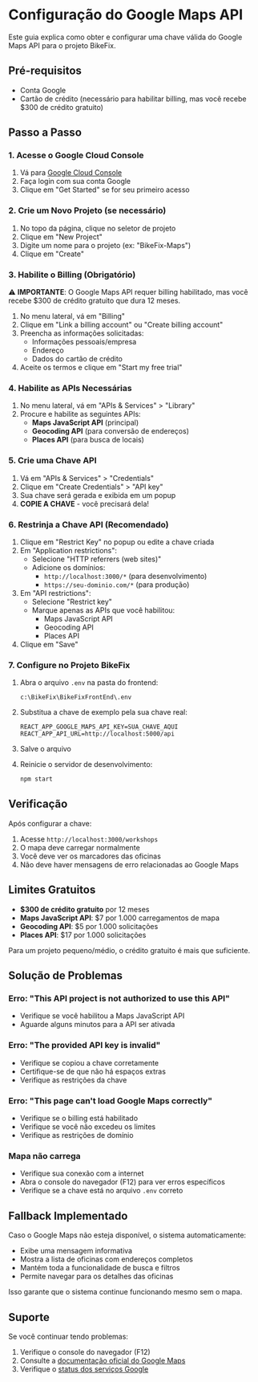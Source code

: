 # Configuração do Google Maps API

Este guia explica como obter e configurar uma chave válida do Google Maps API para o projeto BikeFix.

## Pré-requisitos

- Conta Google
- Cartão de crédito (necessário para habilitar billing, mas você recebe $300 de crédito gratuito)

## Passo a Passo

### 1. Acesse o Google Cloud Console

1. Vá para [Google Cloud Console](https://console.cloud.google.com/)
2. Faça login com sua conta Google
3. Clique em "Get Started" se for seu primeiro acesso

### 2. Crie um Novo Projeto (se necessário)

1. No topo da página, clique no seletor de projeto
2. Clique em "New Project"
3. Digite um nome para o projeto (ex: "BikeFix-Maps")
4. Clique em "Create"

### 3. Habilite o Billing (Obrigatório)

⚠️ **IMPORTANTE**: O Google Maps API requer billing habilitado, mas você recebe $300 de crédito gratuito que dura 12 meses.

1. No menu lateral, vá em "Billing"
2. Clique em "Link a billing account" ou "Create billing account"
3. Preencha as informações solicitadas:
   - Informações pessoais/empresa
   - Endereço
   - Dados do cartão de crédito
4. Aceite os termos e clique em "Start my free trial"

### 4. Habilite as APIs Necessárias

1. No menu lateral, vá em "APIs & Services" > "Library"
2. Procure e habilite as seguintes APIs:
   - **Maps JavaScript API** (principal)
   - **Geocoding API** (para conversão de endereços)
   - **Places API** (para busca de locais)

### 5. Crie uma Chave API

1. Vá em "APIs & Services" > "Credentials"
2. Clique em "Create Credentials" > "API key"
3. Sua chave será gerada e exibida em um popup
4. **COPIE A CHAVE** - você precisará dela!

### 6. Restrinja a Chave API (Recomendado)

1. Clique em "Restrict Key" no popup ou edite a chave criada
2. Em "Application restrictions":
   - Selecione "HTTP referrers (web sites)"
   - Adicione os domínios:
     - `http://localhost:3000/*` (para desenvolvimento)
     - `https://seu-dominio.com/*` (para produção)
3. Em "API restrictions":
   - Selecione "Restrict key"
   - Marque apenas as APIs que você habilitou:
     - Maps JavaScript API
     - Geocoding API
     - Places API
4. Clique em "Save"

### 7. Configure no Projeto BikeFix

1. Abra o arquivo `.env` na pasta do frontend:
   ```
   c:\BikeFix\BikeFixFrontEnd\.env
   ```

2. Substitua a chave de exemplo pela sua chave real:
   ```
   REACT_APP_GOOGLE_MAPS_API_KEY=SUA_CHAVE_AQUI
   REACT_APP_API_URL=http://localhost:5000/api
   ```

3. Salve o arquivo

4. Reinicie o servidor de desenvolvimento:
   ```bash
   npm start
   ```

## Verificação

Após configurar a chave:

1. Acesse `http://localhost:3000/workshops`
2. O mapa deve carregar normalmente
3. Você deve ver os marcadores das oficinas
4. Não deve haver mensagens de erro relacionadas ao Google Maps

## Limites Gratuitos

- **$300 de crédito gratuito** por 12 meses
- **Maps JavaScript API**: $7 por 1.000 carregamentos de mapa
- **Geocoding API**: $5 por 1.000 solicitações
- **Places API**: $17 por 1.000 solicitações

Para um projeto pequeno/médio, o crédito gratuito é mais que suficiente.

## Solução de Problemas

### Erro: "This API project is not authorized to use this API"
- Verifique se você habilitou a Maps JavaScript API
- Aguarde alguns minutos para a API ser ativada

### Erro: "The provided API key is invalid"
- Verifique se copiou a chave corretamente
- Certifique-se de que não há espaços extras
- Verifique as restrições da chave

### Erro: "This page can't load Google Maps correctly"
- Verifique se o billing está habilitado
- Verifique se você não excedeu os limites
- Verifique as restrições de domínio

### Mapa não carrega
- Verifique sua conexão com a internet
- Abra o console do navegador (F12) para ver erros específicos
- Verifique se a chave está no arquivo `.env` correto

## Fallback Implementado

Caso o Google Maps não esteja disponível, o sistema automaticamente:
- Exibe uma mensagem informativa
- Mostra a lista de oficinas com endereços completos
- Mantém toda a funcionalidade de busca e filtros
- Permite navegar para os detalhes das oficinas

Isso garante que o sistema continue funcionando mesmo sem o mapa.

## Suporte

Se você continuar tendo problemas:
1. Verifique o console do navegador (F12)
2. Consulte a [documentação oficial do Google Maps](https://developers.google.com/maps/documentation)
3. Verifique o [status dos serviços Google](https://status.cloud.google.com/)